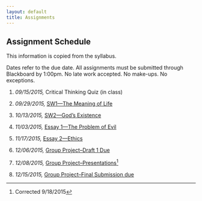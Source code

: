 ```yaml
---
layout: default
title: Assignments
---
```



## Assignment Schedule
This information is copied from the syllabus.

Dates refer to the due date. All assignments must be submitted through
Blackboard by 1:00pm. No late work accepted. No make-ups. No exceptions.

1.  *09/15/2015,* Critical Thinking Quiz (in class)

2.  *09/29/2015,* [SW1—The Meaning of
    Life](http://scoconno.github.io/Teaching/Examined/Meaning/SW1/)

3.  *10/13/2015,* [SW2—God’s
    Existence](http://scoconno.github.io/Teaching/Examined/God/SW2/)

4.  *11/03/2015,* [Essay 1—The Problem of
    Evil](http://scoconno.github.io/Teaching/Examined/God/Essay1)

5.  *11/17/2015,* [Essay 2—Ethics](http://scoconno.github.io/Teaching/Examined/Ethics/Essay/)

6.  *12/06/2015,* [Group Project–Draft 1
    Due](http://scoconno.github.io/Teaching/Examined/Applied/Group/)

7.  *12/08/2015,* [Group
    Project–Presentations](http://scoconno.github.io/Teaching/Examined/Applied/Group/)[^1]

8.  *12/15/2015,* [Group Project–Final Submission
    due](http://scoconno.github.io/Teaching/Examined/Applied/Group/)

[^1]: Corrected 9/18/2015